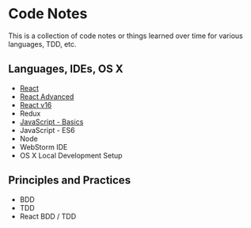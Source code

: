 # Code Notes

This is a collection of code notes or things learned over time for various languages, TDD, etc.

## Languages, IDEs, OS X

- [React](react-basics.md)
- [React Advanced](react-advanced.md)
- [React v16](react-v16.md)
- Redux
- [JavaScript - Basics](js-basics-notes.md)
- JavaScript - ES6
- Node
- WebStorm IDE
- OS X Local Development Setup

## Principles and Practices
- BDD
- TDD
- React BDD / TDD